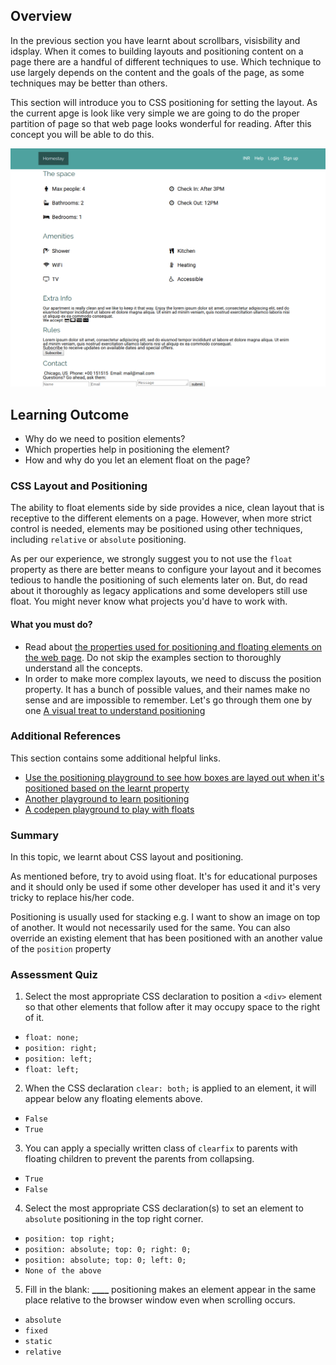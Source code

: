 ## Overview

In the previous section you have learnt about scrollbars, visisbility and idsplay. When it comes to building layouts and positioning content on a page there are a handful of different techniques to use. Which technique to use largely depends on the content and the goals of the page, as some techniques may be better than others.

This section will introduce you to CSS positioning for setting the layout. As the current apge is look like very simple we are going to do the proper partition of page so that web page looks wonderful for reading. After this concept you will be able to do this.

![layout and positioning](images/layout_positioning.png)


## Learning Outcome

- Why do we need to position elements?
- Which properties help in positioning the element?
- How and why do you let an element float on the page?

### CSS Layout and Positioning


 The ability to float elements side by side provides a nice, clean layout that is receptive to the different elements on a page. However, when more strict control is needed, elements may be positioned using other techniques, including `relative` or `absolute` positioning.

As per our experience, we strongly suggest you to not use the `float` property as there are better means to configure your layout and it becomes tedious to handle the positioning of such elements later on. But, do read about it thoroughly as legacy applications and some developers still use float. You might never know what projects you'd have to work with.

#### What you must do?

- Read about [the properties used for positioning and floating elements on the web page](https://www.htmldog.com/guides/css/intermediate/layout/). Do not skip the examples section to thoroughly understand all the concepts.
- In order to make more complex layouts, we need to discuss the position property. It has a bunch of possible values, and their names make no sense and are impossible to remember. Let's go through them one by one [A visual treat to understand positioning](https://learnlayout.com/position.html)

### Additional References

This section contains some additional helpful links.

- [Use the positioning playground to see how boxes are layed out when it's positioned based on the learnt property](https://www.bartbusschots.ie/pbsdemos/pbs8-PositioningPlayground/)
- [Another playground to learn positioning](http://www.mustbebuilt.co.uk/demo/css/position-playground.html)
- [A codepen playground to play with floats](https://codepen.io/GilDavid/full/WbYQPO)

### Summary

In this topic, we learnt about CSS layout and positioning.

As mentioned before, try to avoid using float. It's for educational purposes and it should only be used if some other developer has used it and it's very tricky to replace his/her code.

Positioning is usually used for stacking e.g. I want to show an image on top of another. It would not necessarily used for the same. You can also override an existing element that has been positioned with an another value of the `position` property

### Assessment Quiz

1. Select the most appropriate CSS declaration to position a `<div>` element so that other elements that follow after it may occupy space to the right of it.

- `float: none;`
- `position: right;`
- `position: left;`
- `float: left;` 

2. When the CSS declaration `clear: both;` is applied to an element, it will appear below any floating elements above.

- `False`
- `True` 

3. You can apply a specially written class of `clearfix` to parents with floating children to prevent the parents from collapsing.

- `True` 
- `False`

4. Select the most appropriate CSS declaration(s) to set an element to `absolute` positioning in the top right corner.

- `position: top right;`
- `position: absolute; top: 0; right: 0;` 
- `position: absolute; top: 0; left: 0;`
- `None of the above`

5. Fill in the blank: **\_\_\_\_** positioning makes an element appear in the same place relative to the browser window even when scrolling occurs.

- `absolute`
- `fixed` 
- `static`
- `relative`
